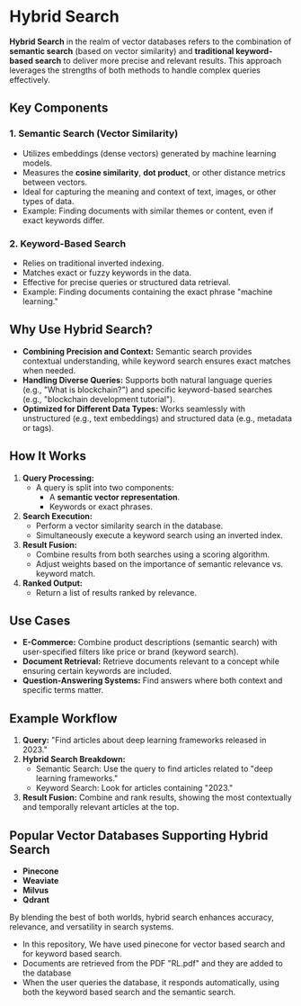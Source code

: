 # Hybrid Search
**Hybrid Search** in the realm of vector databases refers to the combination of **semantic search** (based on vector similarity) and **traditional keyword-based search** to deliver more precise and relevant results. This approach leverages the strengths of both methods to handle complex queries effectively.

## Key Components

### 1. **Semantic Search (Vector Similarity)**
   - Utilizes embeddings (dense vectors) generated by machine learning models.
   - Measures the **cosine similarity**, **dot product**, or other distance metrics between vectors.
   - Ideal for capturing the meaning and context of text, images, or other types of data.
   - Example: Finding documents with similar themes or content, even if exact keywords differ.

### 2. **Keyword-Based Search**
   - Relies on traditional inverted indexing.
   - Matches exact or fuzzy keywords in the data.
   - Effective for precise queries or structured data retrieval.
   - Example: Finding documents containing the exact phrase "machine learning."

## Why Use Hybrid Search?

- **Combining Precision and Context:** Semantic search provides contextual understanding, while keyword search ensures exact matches when needed.
- **Handling Diverse Queries:** Supports both natural language queries (e.g., "What is blockchain?") and specific keyword-based searches (e.g., "blockchain development tutorial").
- **Optimized for Different Data Types:** Works seamlessly with unstructured (e.g., text embeddings) and structured data (e.g., metadata or tags).

## How It Works

1. **Query Processing:**
   - A query is split into two components:
     - A **semantic vector representation**.
     - Keywords or exact phrases.
2. **Search Execution:**
   - Perform a vector similarity search in the database.
   - Simultaneously execute a keyword search using an inverted index.
3. **Result Fusion:**
   - Combine results from both searches using a scoring algorithm.
   - Adjust weights based on the importance of semantic relevance vs. keyword match.
4. **Ranked Output:**
   - Return a list of results ranked by relevance.

## Use Cases

- **E-Commerce:** Combine product descriptions (semantic search) with user-specified filters like price or brand (keyword search).
- **Document Retrieval:** Retrieve documents relevant to a concept while ensuring certain keywords are included.
- **Question-Answering Systems:** Find answers where both context and specific terms matter.

## Example Workflow

1. **Query:** "Find articles about deep learning frameworks released in 2023."
2. **Hybrid Search Breakdown:**
   - Semantic Search: Use the query to find articles related to "deep learning frameworks."
   - Keyword Search: Look for articles containing "2023."
3. **Result Fusion:** Combine and rank results, showing the most contextually and temporally relevant articles at the top.

## Popular Vector Databases Supporting Hybrid Search

- **Pinecone**
- **Weaviate**
- **Milvus**
- **Qdrant**

By blending the best of both worlds, hybrid search enhances accuracy, relevance, and versatility in search systems.

- In this repository, We have used pinecone for vector based search and for keyword based search.
- Documents are retrieved from the PDF "RL.pdf" and they are added to the database
- When the user queries the database, it responds automatically, using both the keyword based search and the semantic search.
